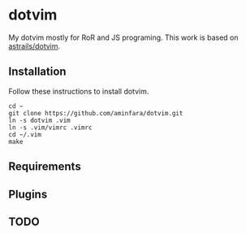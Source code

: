 # dotvim
My dotvim mostly for RoR and JS programing. This work is based on [astrails/dotvim](https://github.com/astrails/dotvim).

## Installation
Follow these instructions to install dotvim.

```Shell
cd ~
git clone https://github.com/aminfara/dotvim.git
ln -s dotvim .vim
ln -s .vim/vimrc .vimrc
cd ~/.vim
make
```

## Requirements

## Plugins

## TODO


